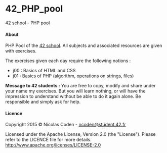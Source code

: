 42_PHP_pool
=====
42 school - PHP pool

#### About
PHP Pool of the [42 school](http://42.fr).
All subjects and associated resources are given with exercises.

The exercises given each day require the following notions :
* j00 : Basics of HTML and CSS
* j01 : Basics of PHP (algorithm, operations on strings, files)

**Message to 42 students :** You are free to copy, modify and share under your name my exercises. But you will learn nothing, or will have the impression to understand without be able to do it again alone. Be responsible and simply ask for help.

#### Licence
Copyright 2015 © Nicolas Coden - <ncoden@student.42.fr>

Licensed under the Apache License, Version 2.0 (the "License").
Please refer to the LICENCE file for more details.
http://www.apache.org/licenses/LICENSE-2.0
